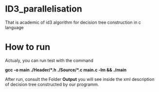# ID3_parallelisation
That is academic of id3 algorithm for decision tree construction in c language


# How to run

Actualy, you can run test with the command 

**gcc -o main ./Header/\*.h ./Source/\*.c main.c -lm  && ./main**

After run, consult the Folder **Output** you will see inside the xml description of decision tree 
constructed by our programm.


